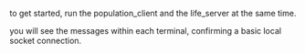 to get started, run the population_client 
and the life_server at the same time.

you will see the messages within each terminal, confirming 
a basic local socket connection.